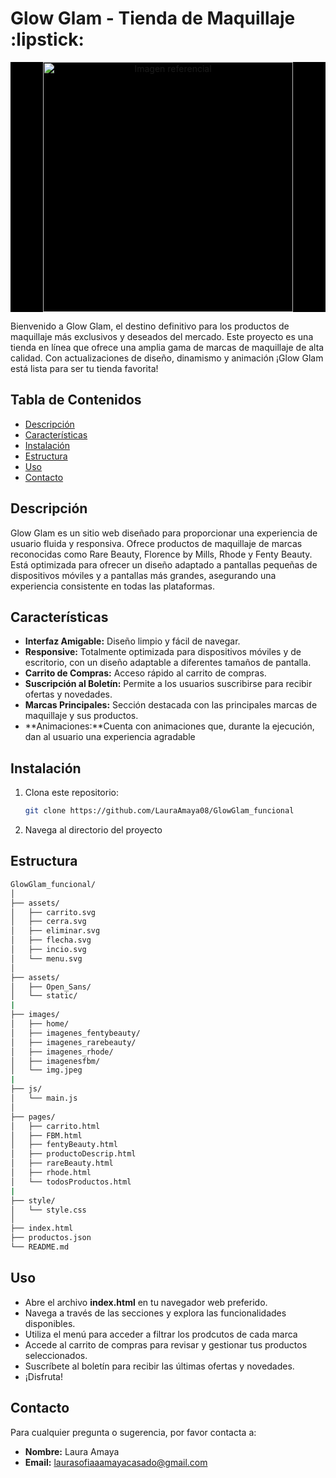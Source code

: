<h1>Glow Glam - Tienda de Maquillaje :lipstick:</h1>

<p align="center" style="background-color: black">
  <img src="" alt="Imagen referencial" width="400" />
</p>


<p>Bienvenido a Glow Glam, el destino definitivo para los productos de maquillaje más exclusivos y deseados del mercado. Este proyecto es una tienda en línea que ofrece una amplia gama de marcas de maquillaje de alta calidad. Con actualizaciones de diseño, dinamismo y animación ¡Glow Glam está lista para ser tu tienda favorita!</p>

## Tabla de Contenidos
- [Descripción](#descripción)
- [Características](#características)
- [Instalación](#instalación)
- [Estructura](#estructura)
- [Uso](#uso)
- [Contacto](#contacto)

## Descripción
Glow Glam es un sitio web diseñado para proporcionar una experiencia de usuario fluida y responsiva. Ofrece productos de maquillaje de marcas reconocidas como Rare Beauty, Florence by Mills, Rhode y Fenty Beauty. Está optimizada para ofrecer un diseño adaptado a pantallas pequeñas de dispositivos móviles y a pantallas más grandes, asegurando una experiencia consistente en todas las plataformas.

## Características
- **Interfaz Amigable:** Diseño limpio y fácil de navegar.
- **Responsive:** Totalmente optimizada para dispositivos móviles y de escritorio, con un diseño adaptable a diferentes tamaños de pantalla.
- **Carrito de Compras:** Acceso rápido al carrito de compras.
- **Suscripción al Boletín:** Permite a los usuarios suscribirse para recibir ofertas y novedades.
- **Marcas Principales:** Sección destacada con las principales marcas de maquillaje y sus productos.
- **Animaciones:**Cuenta con animaciones que, durante la ejecución, dan al usuario una experiencia agradable

## Instalación
1. Clona este repositorio:
   ```bash
   git clone https://github.com/LauraAmaya08/GlowGlam_funcional
2. Navega al directorio del proyecto

## Estructura
   ```bash
GlowGlam_funcional/
│
├── assets/
│   ├── carrito.svg
│   ├── cerra.svg
│   ├── eliminar.svg
│   ├── flecha.svg
│   ├── incio.svg
│   └── menu.svg
│
├── assets/
│   ├── Open_Sans/
│   └── static/
|
├── images/
│   ├── home/
│   ├── imagenes_fentybeauty/
│   ├── imagenes_rarebeauty/
│   ├── imagenes_rhode/
│   ├── imagenesfbm/
│   └── img.jpeg
|
├── js/
│   └── main.js
│
├── pages/
│   ├── carrito.html
│   ├── FBM.html
│   ├── fentyBeauty.html
│   ├── productoDescrip.html
│   ├── rareBeauty.html
│   ├── rhode.html
│   └── todosProductos.html
|
├── style/
│   └── style.css
│
├── index.html
├── productos.json
└── README.md
```

## Uso
- Abre el archivo **index.html** en tu navegador web preferido.
- Navega a través de las secciones y explora las funcionalidades disponibles.
- Utiliza el menú para acceder a filtrar los prodcutos de cada marca
- Accede al carrito de compras para revisar y gestionar tus productos seleccionados.
- Suscríbete al boletín para recibir las últimas ofertas y novedades.
- ¡Disfruta!

## Contacto
Para cualquier pregunta o sugerencia, por favor contacta a:
- **Nombre:** Laura Amaya
- **Email:** laurasofiaaamayacasado@gmail.com
